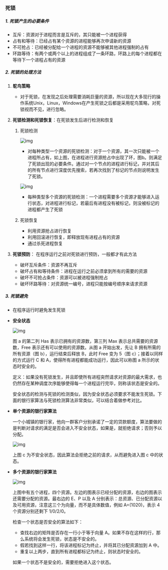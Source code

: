 ### 死锁

##### 1. 死锁产生的必要条件

* 互斥：资源对于进程而言是互斥的，其只能被一个进程获得
* 占有和等待：已经占有某个资源的进程能够再次申请新的资源
* 不可抢占：已经被分配给一个进程的资源不能够被其他进程强制的占有
* 环路等待：有两个或两个以上的进程组成了一条环路，环路上的每个进程都在等待下一个进程占有的资源

##### 2. 死锁的处理方法

1. **鸵鸟策略**
   
   * 对于死锁，在发现之后处理需要消耗巨量的资源，所以现在大多现行的操作系统Unix，Linux，Windows在产生死锁之后都是采用鸵鸟策略，对死锁视而不见，进行忽略。
   
2. **死锁检测和死锁恢复**：在死锁发生后进行检测和恢复

   1. 死锁检测

      ![img](https://cs-notes-1256109796.cos.ap-guangzhou.myqcloud.com/b1fa0453-a4b0-4eae-a352-48acca8fff74.png)

      * 对每种类型一个资源的死锁检测：对于一个资源，其一次只能被一个进程所占有，如上图，在进程进行资源抢占中出现了环，图b。则满足了死锁出现的必要条件。通过对一个节点的进程进行标记，并对其后的所有节点进行深度优先搜索，若再次找到了标记的节点则说明发生了死锁。

      ![img](https://cs-notes-1256109796.cos.ap-guangzhou.myqcloud.com/e1eda3d5-5ec8-4708-8e25-1a04c5e11f48.png)

      * 每种类型多个资源的死锁检测：一个进程需要多个资源才能够进入运行状态，对进程进行标记，若最后有进程没有被标记，则没被标记的进程都产生了死锁
   
   2. 死锁恢复
   
      * 利用资源抢占进行恢复
      * 利用回滚进行恢复，即释放现有进程占有的资源
      * 通过杀死进程恢复
   
3. **死锁预防**： 在程序运行之前对死锁进行预防，一般都才有此方法

   * 破坏互斥条件：资源不再互斥
   * 破坏占有和等待条件：进程在运行之前必须拿到所有的需要的资源
   * 破坏不可抢占条件：资源可以被进程强制抢占
   * 破坏环路等待：对资源统一编号，进程只能按编号顺序来请求资源

##### 3. 死锁避免

* 在程序运行时避免发生死锁

* **安全状态**

  ![img](https://cs-notes-1256109796.cos.ap-guangzhou.myqcloud.com/ed523051-608f-4c3f-b343-383e2d194470.png)

  

  图 a 的第二列 Has 表示已拥有的资源数，第三列 Max 表示总共需要的资源数，Free 表示还有可以使用的资源数。从图 a 开始出发，先让 B 拥有所需的所有资源（图 b），运行结束后释放 B，此时 Free 变为 5（图 c）；接着以同样的方式运行 C 和 A，使得所有进程都能成功运行，因此可以称图 a 所示的状态时安全的。

  定义：如果没有死锁发生，并且即使所有进程突然请求对资源的最大需求，也仍然存在某种调度次序能够使得每一个进程运行完毕，则称该状态是安全的。

  安全状态的检测与死锁的检测类似，因为安全状态必须要求不能发生死锁。下面的银行家算法与死锁检测算法非常类似，可以结合着做参考对比。

* **单个资源的银行家算法**

  一个小城镇的银行家，他向一群客户分别承诺了一定的贷款额度，算法要做的是判断对请求的满足是否会进入不安全状态，如果是，就拒绝请求；否则予以分配。

  ![img](https://cs-notes-1256109796.cos.ap-guangzhou.myqcloud.com/d160ec2e-cfe2-4640-bda7-62f53e58b8c0.png)

  

  上图 c 为不安全状态，因此算法会拒绝之前的请求，从而避免进入图 c 中的状态。

* **多个资源的银行家算法**

  ![img](https://cs-notes-1256109796.cos.ap-guangzhou.myqcloud.com/62e0dd4f-44c3-43ee-bb6e-fedb9e068519.png)

  

  上图中有五个进程，四个资源。左边的图表示已经分配的资源，右边的图表示还需要分配的资源。最右边的 E、P 以及 A 分别表示：总资源、已分配资源以及可用资源，注意这三个为向量，而不是具体数值，例如 A=(1020)，表示 4 个资源分别还剩下 1/0/2/0。

  检查一个状态是否安全的算法如下：

  - 查找右边的矩阵是否存在一行小于等于向量 A。如果不存在这样的行，那么系统将会发生死锁，状态是不安全的。
  - 假若找到这样一行，将该进程标记为终止，并将其已分配资源加到 A 中。
  - 重复以上两步，直到所有进程都标记为终止，则状态时安全的。

  如果一个状态不是安全的，需要拒绝进入这个状态。

   

   

